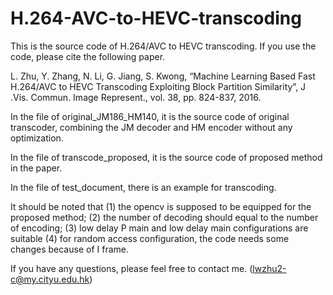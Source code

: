 # H.264-AVC-to-HEVC-transcoding
This is the source code of H.264/AVC to HEVC transcoding. If you use the code, please cite the following paper.

L. Zhu, Y. Zhang, N. Li, G. Jiang, S. Kwong, “Machine Learning Based Fast H.264/AVC to HEVC Transcoding Exploiting Block Partition Similarity”, J .Vis. Commun. Image Represent., vol. 38, pp. 824-837, 2016.

In the file of original_JM186_HM140, it is the source code of original transcoder, combining the JM decoder and HM encoder without any optimization.

In the file of transcode_proposed, it is the source code of proposed method in the paper.

In the file of test_document, there is an example for transcoding.

It should be noted that (1) the opencv is supposed to be equipped for the proposed method;
                        (2) the number of decoding should equal to the number of encoding;
                        (3) low delay P main and low delay main configurations are suitable
                        (4) for random access configuration, the code needs some changes because of I frame.
                        
If you have any questions, please feel free to contact me. (lwzhu2-c@my.cityu.edu.hk)
